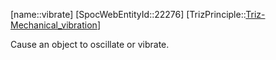 ﻿---
type: TrizPrincipleSub
aliases:
- vibrate
license: CC BY-SA 4.0
copyright: https://github.com/SpocWeb
IsDeleted: false
IsReadOnly: false
Confidential: public
tags: 
- Triz/Principle/Sub
---
[name::vibrate]
[SpocWebEntityId::22276]
[TrizPrinciple::[Triz-Mechanical_vibration](tech/Triz/Principle/Triz-Mechanical_vibration.md)]

Cause an object to oscillate or vibrate.
